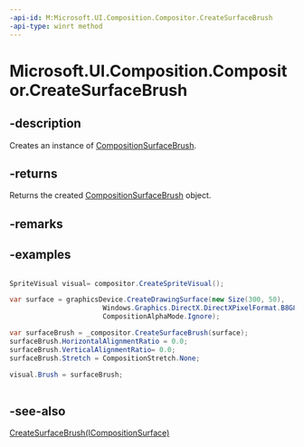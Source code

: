 ```yaml
---
-api-id: M:Microsoft.UI.Composition.Compositor.CreateSurfaceBrush
-api-type: winrt method
---
```


<!-- Method syntax
public Windows.UI.Composition.CompositionSurfaceBrush CreateSurfaceBrush()
-->

# Microsoft.UI.Composition.Compositor.CreateSurfaceBrush

## -description
Creates an instance of [CompositionSurfaceBrush](compositionsurfacebrush.md).

## -returns
Returns the created [CompositionSurfaceBrush](compositionsurfacebrush.md) object.

## -remarks

## -examples
```csharp

SpriteVisual visual= compositor.CreateSpriteVisual();

var surface = graphicsDevice.CreateDrawingSurface(new Size(300, 50), 
                       Windows.Graphics.DirectX.DirectXPixelFormat.B8G8R8A8UIntNormalized, 
                       CompositionAlphaMode.Ignore); 

var surfaceBrush = _compositor.CreateSurfaceBrush(surface);
surfaceBrush.HorizontalAlignmentRatio = 0.0;
surfaceBrush.VerticalAlignmentRatio= 0.0;
surfaceBrush.Stretch = CompositionStretch.None;

visual.Brush = surfaceBrush;
          
```



## -see-also
[CreateSurfaceBrush(ICompositionSurface)](compositor_createsurfacebrush_1906450456.md)
